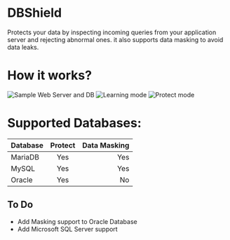 # DBShield

Protects your data by inspecting incoming queries from your application server and rejecting abnormal ones. it also supports data masking to avoid data leaks.

# How it works?


![Sample Web Server and DB](https://cdn.rawgit.com/nim4/DBShield/master/misc/how_01.png)
![Learning mode](https://cdn.rawgit.com/nim4/DBShield/master/misc/how_02.png)
![Protect mode](https://cdn.rawgit.com/nim4/DBShield/master/misc/how_03.png)


# Supported Databases:

| Database      | Protect       | Data Masking  |
| ------------- |:-------------:| -------------:|
| MariaDB       | Yes           |      Yes      |
| MySQL         | Yes           |      Yes      |
| Oracle        |     Yes       |      No      |

## To Do
 - Add Masking support to Oracle Database
 - Add Microsoft SQL Server support
